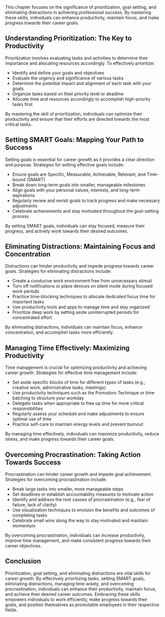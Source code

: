 
This chapter focuses on the significance of prioritization, goal setting, and eliminating distractions in achieving professional success. By mastering these skills, individuals can enhance productivity, maintain focus, and make progress towards their career goals.

Understanding Prioritization: The Key to Productivity
-----------------------------------------------------

Prioritization involves evaluating tasks and activities to determine their importance and allocating resources accordingly. To effectively prioritize:

* Identify and define your goals and objectives
* Evaluate the urgency and significance of various tasks
* Determine the potential impact and alignment of each task with your goals
* Organize tasks based on their priority level or deadline
* Allocate time and resources accordingly to accomplish high-priority tasks first

By mastering the skill of prioritization, individuals can optimize their productivity and ensure that their efforts are directed towards the most critical tasks.

Setting SMART Goals: Mapping Your Path to Success
-------------------------------------------------

Setting goals is essential for career growth as it provides a clear direction and purpose. Strategies for setting effective goals include:

* Ensure goals are Specific, Measurable, Achievable, Relevant, and Time-bound (SMART)
* Break down long-term goals into smaller, manageable milestones
* Align goals with your personal values, interests, and long-term aspirations
* Regularly review and revisit goals to track progress and make necessary adjustments
* Celebrate achievements and stay motivated throughout the goal-setting process

By setting SMART goals, individuals can stay focused, measure their progress, and actively work towards their desired outcomes.

Eliminating Distractions: Maintaining Focus and Concentration
-------------------------------------------------------------

Distractions can hinder productivity and impede progress towards career goals. Strategies for eliminating distractions include:

* Create a conducive work environment free from unnecessary stimuli
* Turn off notifications or place devices on silent mode during focused work periods
* Practice time-blocking techniques to allocate dedicated focus time for important tasks
* Use productivity tools and apps to manage time and stay organized
* Prioritize deep work by setting aside uninterrupted periods for concentrated effort

By eliminating distractions, individuals can maintain focus, enhance concentration, and accomplish tasks more efficiently.

Managing Time Effectively: Maximizing Productivity
--------------------------------------------------

Time management is crucial for optimizing productivity and achieving career growth. Strategies for effective time management include:

* Set aside specific blocks of time for different types of tasks (e.g., creative work, administrative tasks, meetings)
* Use productivity techniques such as the Pomodoro Technique or time batching to structure your workday
* Delegate tasks when appropriate to free up time for more critical responsibilities
* Regularly assess your schedule and make adjustments to ensure optimal use of time
* Practice self-care to maintain energy levels and prevent burnout

By managing time effectively, individuals can maximize productivity, reduce stress, and make progress towards their career goals.

Overcoming Procrastination: Taking Action Towards Success
---------------------------------------------------------

Procrastination can hinder career growth and impede goal achievement. Strategies for overcoming procrastination include:

* Break large tasks into smaller, more manageable steps
* Set deadlines or establish accountability measures to motivate action
* Identify and address the root causes of procrastination (e.g., fear of failure, lack of clarity)
* Use visualization techniques to envision the benefits and outcomes of completing tasks
* Celebrate small wins along the way to stay motivated and maintain momentum

By overcoming procrastination, individuals can increase productivity, improve time management, and make consistent progress towards their career objectives.

Conclusion
----------

Prioritization, goal setting, and eliminating distractions are vital skills for career growth. By effectively prioritizing tasks, setting SMART goals, eliminating distractions, managing time wisely, and overcoming procrastination, individuals can enhance their productivity, maintain focus, and achieve their desired career outcomes. Embracing these skills empowers individuals to work efficiently, make progress towards their goals, and position themselves as promotable employees in their respective fields.
